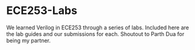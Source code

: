 # ECE253-Labs
We learned Verilog in ECE253 through a series of labs. Included here are the lab guides and our submissions for each. Shoutout to Parth Dua for being my partner.
